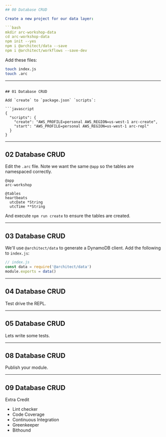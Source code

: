```yaml
---
## 00 Database CRUD

Create a new project for our data layer:

```bash
mkdir arc-workshop-data
cd arc-workshop-data
npm init --yes
npm i @architect/data --save
npm i @architect/workflows --save-dev
```

Add these files:

```bash
touch index.js
touch .arc
```

---
```

## 01 Database CRUD

Add `create` to `package.json` `scripts`:

```javascript
{
  "scripts": {
    "create": "AWS_PROFILE=personal AWS_REGION=us-west-1 arc-create",
    "start": "AWS_PROFILE=personal AWS_REGION=us-west-1 arc-repl"
  }
}
```

---
## 02 Database CRUD

Edit the `.arc` file. Note we want the same `@app` so the tables are namespaced correctly.

```.arc
@app
arc-workshop

@tables
heartbeats
  utcDate *String
  utcTime **String
```

And execute `npm run create` to ensure the tables are created.

---
## 03 Database CRUD

We'll use `@architect/data` to generate a DynamoDB client. Add the following to `index.js`:

```javascript
// index.js
const data = require('@architect/data')
module.exports = data()
```

---
## 04 Database CRUD

Test drive the REPL.

---
## 05 Database CRUD

Lets write some tests.

---
## 08 Database CRUD

Publish your module.

---
## 09 Database CRUD

Extra Credit

- Lint checker
- Code Coverage
- Continuous Integration
- Greenkeeper
- Bithound
